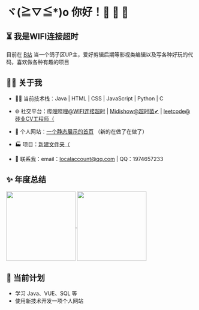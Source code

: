 # ヾ(≧▽≦*)o 你好！🎉 🎉 🎉

## ⏳ 我是WIFI连接超时

目前在 [B站](https://space.bilibili.com/335320968) 当一个鸽子区UP主，爱好剪辑后期等影视类编辑以及写各种好玩的代码，喜欢做各种有趣的项目

## 🙋‍♂️ 关于我

- 👨‍💻 当前技术栈：Java | HTML | CSS | JavaScript | Python | C

- 🌐 社交平台：[哔哩哔哩@WIFI连接超时](https://space.bilibili.com/335320968) | [Midishow@超时菌✔](https://www.midishow.com/u/%E8%B6%85%E6%97%B6%E8%8F%8C%E2%9C%94) | [leetcode@砖业CV工程师（](https://leetcode.cn/u/wifi504/)

- 🔗 个人网站：[一个静态展示的首页](https://www.lhlnb.top) （新的在做了在做了）

- 🏭 项目：[新建文件夹（](#)

- 💬 联系我：email：localaccount@qq.com | QQ：1974657233

## ✨ 年度总结

<a href="#">
<img height="185px" align="center"  src="https://github-readme-stats.vercel.app/api/?username=wifi504&show_icons=true&title_color=fb7299&icon_color=fb7299">
</a>
<a href="#">
<img height="185px" align="center"  src="https://github-readme-stats.vercel.app/api/top-langs?username=wifi504&layout=compact&title_color=fb7299">
</a>

## 📅 当前计划

- 学习 Java、VUE、SQL 等
- 使用新技术开发一项个人网站
